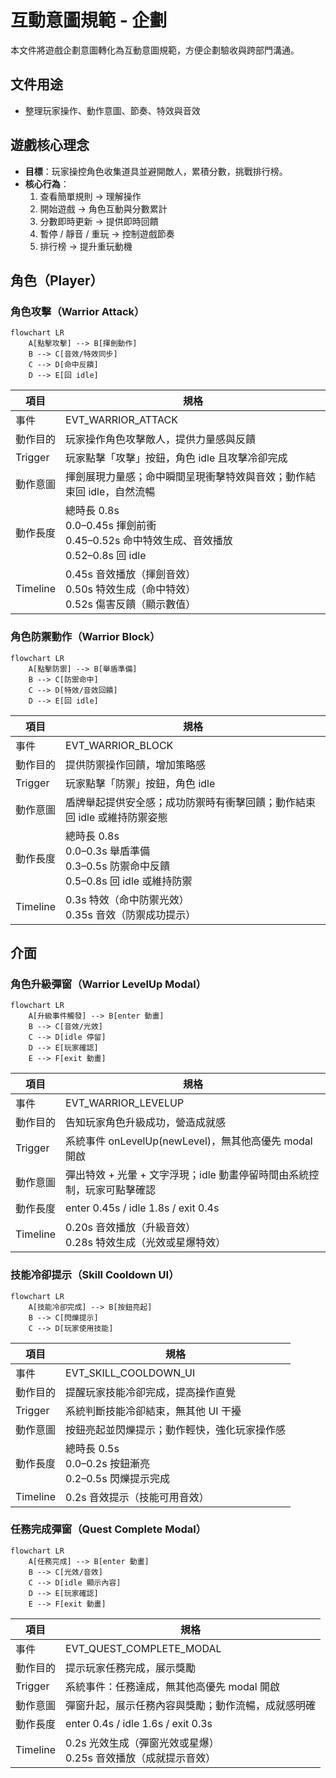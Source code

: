 # 互動意圖規範 - 企劃

本文件將遊戲企劃意圖轉化為互動意圖規範，方便企劃驗收與跨部門溝通。

## 文件用途

- 整理玩家操作、動作意圖、節奏、特效與音效

## 遊戲核心理念

- **目標**：玩家操控角色收集道具並避開敵人，累積分數，挑戰排行榜。
- **核心行為**：
  1. 查看簡單規則 → 理解操作
  2. 開始遊戲 → 角色互動與分數累計
  3. 分數即時更新 → 提供即時回饋
  4. 暫停 / 靜音 / 重玩 → 控制遊戲節奏
  5. 排行榜 → 提升重玩動機

## 角色（Player）

### 角色攻擊（Warrior Attack）

```mermaid
flowchart LR
    A[點擊攻擊] --> B[揮劍動作]
    B --> C[音效/特效同步]
    C --> D[命中反饋]
    D --> E[回 idle]
```

| 項目     | 規格                                                                                        |
| -------- | ------------------------------------------------------------------------------------------- |
| 事件     | EVT_WARRIOR_ATTACK                                                                          |
| 動作目的 | 玩家操作角色攻擊敵人，提供力量感與反饋                                                      |
| Trigger  | 玩家點擊「攻擊」按鈕，角色 idle 且攻擊冷卻完成                          |
| 動作意圖 | 揮劍展現力量感；命中瞬間呈現衝擊特效與音效；動作結束回 idle，自然流暢                       |
| 動作長度 | 總時長 0.8s<br>0.0–0.45s 揮劍前衝<br>0.45–0.52s 命中特效生成、音效播放<br>0.52–0.8s 回 idle |
| Timeline | 0.45s 音效播放（揮劍音效）<br>0.50s 特效生成（命中特效）<br>0.52s 傷害反饋（顯示數值）      |

### 角色防禦動作（Warrior Block）

```mermaid
flowchart LR
    A[點擊防禦] --> B[舉盾準備]
    B --> C[防禦命中]
    C --> D[特效/音效回饋]
    D --> E[回 idle]
```

| 項目     | 規格                                                                                     |
| -------- | ---------------------------------------------------------------------------------------- |
| 事件     | EVT_WARRIOR_BLOCK                                                                        |
| 動作目的 | 提供防禦操作回饋，增加策略感                                                             |
| Trigger  | 玩家點擊「防禦」按鈕，角色 idle                                      |
| 動作意圖 | 盾牌舉起提供安全感；成功防禦時有衝擊回饋；動作結束回 idle 或維持防禦姿態                 |
| 動作長度 | 總時長 0.8s<br>0.0–0.3s 舉盾準備<br>0.3–0.5s 防禦命中反饋<br>0.5–0.8s 回 idle 或維持防禦 |
| Timeline | 0.3s 特效（命中防禦光效）<br>0.35s 音效（防禦成功提示）                                  |

## 介面

### 角色升級彈窗（Warrior LevelUp Modal）

```mermaid
flowchart LR
    A[升級事件觸發] --> B[enter 動畫]
    B --> C[音效/光效]
    C --> D[idle 停留]
    D --> E[玩家確認]
    E --> F[exit 動畫]
```

| 項目     | 規格                                                                    |
| -------- | ----------------------------------------------------------------------- |
| 事件     | EVT_WARRIOR_LEVELUP                                                     |
| 動作目的 | 告知玩家角色升級成功，營造成就感                                        |
| Trigger  | 系統事件 onLevelUp(newLevel)，無其他高優先 modal 開啟                   |
| 動作意圖 | 彈出特效 + 光暈 + 文字浮現；idle 動畫停留時間由系統控制，玩家可點擊確認 |
| 動作長度 | enter 0.45s / idle 1.8s / exit 0.4s                                     |
| Timeline | 0.20s 音效播放（升級音效）<br>0.28s 特效生成（光效或星爆特效）          |

### 技能冷卻提示（Skill Cooldown UI）

```mermaid
flowchart LR
    A[技能冷卻完成] --> B[按鈕亮起]
    B --> C[閃爍提示]
    C --> D[玩家使用技能]
```

| 項目     | 規格                                                      |
| -------- | --------------------------------------------------------- |
| 事件     | EVT_SKILL_COOLDOWN_UI                                     |
| 動作目的 | 提醒玩家技能冷卻完成，提高操作直覺                        |
| Trigger  | 系統判斷技能冷卻結束，無其他 UI 干擾                      |
| 動作意圖 | 按鈕亮起並閃爍提示；動作輕快，強化玩家操作感              |
| 動作長度 | 總時長 0.5s<br>0.0–0.2s 按鈕漸亮<br>0.2–0.5s 閃爍提示完成 |
| Timeline | 0.2s 音效提示（技能可用音效）                             |

### 任務完成彈窗（Quest Complete Modal）

```mermaid
flowchart LR
    A[任務完成] --> B[enter 動畫]
    B --> C[光效/音效]
    C --> D[idle 顯示內容]
    D --> E[玩家確認]
    E --> F[exit 動畫]
```

| 項目     | 規格                                                              |
| -------- | ----------------------------------------------------------------- |
| 事件     | EVT_QUEST_COMPLETE_MODAL                                          |
| 動作目的 | 提示玩家任務完成，展示獎勵                                        |
| Trigger  | 系統事件：任務達成，無其他高優先 modal 開啟                       |
| 動作意圖 | 彈窗升起，展示任務內容與獎勵；動作流暢，成就感明確                |
| 動作長度 | enter 0.4s / idle 1.6s / exit 0.3s                                |
| Timeline | 0.2s 光效生成（彈窗光效或星爆）<br>0.25s 音效播放（成就提示音效） |
